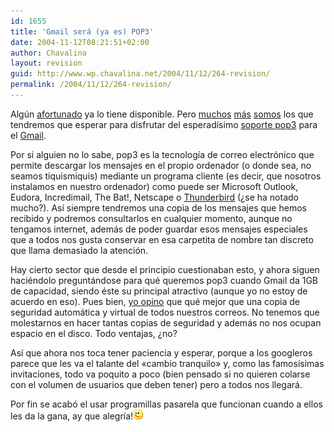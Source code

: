 ```yaml
---
id: 1655
title: 'Gmail será (ya es) POP3'
date: 2004-11-12T08:21:51+02:00
author: Chavalina
layout: revision
guid: http://www.wp.chavalina.net/2004/11/12/264-revision/
permalink: /2004/11/12/264-revision/
---
```

Alg&uacute;n <a href="http://www.isopixel.net/archives/002124.html" target="_blank">afortunado</a> ya lo tiene disponible. Pero <a href="http://zootropo.f2o.org/archivos/2004/11/11/nueva-caracteristica-para-gmail-soporte-pop3/" target="_blank">muchos</a> <a href="http://dmnet.bitacoras.com/index.php?id=5505" target="_blank">más</a> <a href="http://www.chavalina.net" target="_blank">somos</a> los que tendremos que esperar para disfrutar del esperad&iacute;simo <a href="http://gmail.google.com/support/bin/answer.py?answer=10350" target="_blank">soporte pop3</a> para el <a href="http://www.gmail.com" target="_blank">Gmail</a>.

Por si alguien no lo sabe, pop3 es la tecnolog&iacute;a de correo electrónico que permite descargar los mensajes en el propio ordenador (o donde sea, no seamos tiquismiquis) mediante un programa cliente (es decir, que nosotros instalamos en nuestro ordenador) como puede ser Microsoft Outlook, Eudora, Incredimail, The Bat!, Netscape o <a href="http://www.mozilla.org/products/thunderbird/" target="_blank">Thunderbird</a> (&iquest;se ha notado mucho?). As&iacute; siempre tendremos una copia de los mensajes que hemos recibido y podremos consultarlos en cualquier momento, aunque no tengamos internet, además de poder guardar esos mensajes especiales que a todos nos gusta conservar en esa carpetita de nombre tan discreto que llama demasiado la atención.

Hay cierto sector que desde el principio cuestionaban esto, y ahora siguen haciéndolo preguntándose para qué queremos pop3 cuando Gmail da 1GB de capacidad, siendo éste su principal atractivo (aunque yo no estoy de acuerdo en eso). Pues bien, <a href="http://zootropo.f2o.org/archivos/2004/11/11/nueva-caracteristica-para-gmail-soporte-pop3/#comment-1658" target="_blank">yo opino</a> que qué mejor que una copia de seguridad automática y virtual de todos nuestros correos. No tenemos que molestarnos en hacer tantas copias de seguridad y además no nos ocupan espacio en el disco. Todo ventajas, &iquest;no?

As&iacute; que ahora nos toca tener paciencia y esperar, porque a los googleros parece que les va el talante del «cambio tranquilo» y, como las famos&iacute;simas invitaciones, todo va poquito a poco (bien pensado si no quieren colarse con el volumen de usuarios que deben tener) pero a todos nos llegará.

Por fin se acabó el usar programillas pasarela que funcionan cuando a ellos les da la gana, ay que alegr&iacute;a!![emo](/imagenes/emoticonos/guino.gif)
